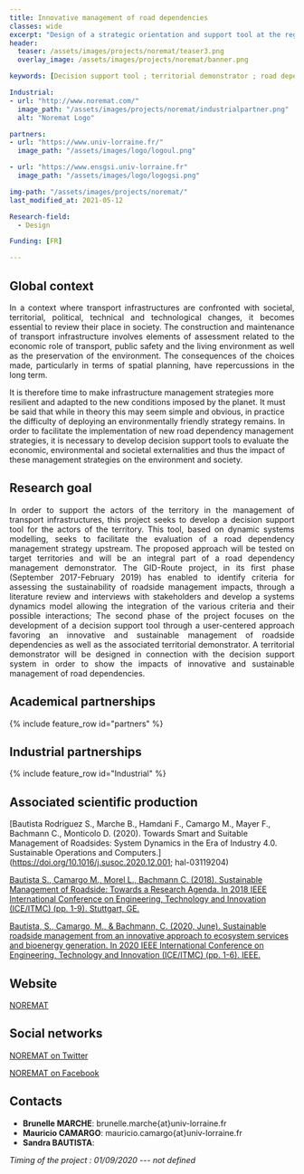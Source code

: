 ```yaml
---
title: Innovative management of road dependencies
classes: wide
excerpt: "Design of a strategic orientation and support tool at the regional level for the rational management of roadsides"
header:
  teaser: /assets/images/projects/noremat/teaser3.png
  overlay_image: /assets/images/projects/noremat/banner.png

keywords: [Decision support tool ; territorial demonstrator ; road dependencies]

Industrial:
- url: "http://www.noremat.com/"
  image_path: "/assets/images/projects/noremat/industrialpartner.png"
  alt: "Noremat Logo"

partners:
- url: "https://www.univ-lorraine.fr/"
  image_path: "/assets/images/logo/logoul.png"

- url: "https://www.ensgsi.univ-lorraine.fr"
  image_path: "/assets/images/logo/logogsi.png"

img-path: "/assets/images/projects/noremat/"  
last_modified_at: 2021-05-12  

Research-field:
  - Design

Funding: [FR]

---
```


## Global context

<p style="text-align:justify;">In a context where transport infrastructures are confronted with societal, territorial, political, technical and technological changes, it becomes essential to review their place in society. The construction and maintenance of transport infrastructure involves elements of assessment related to the economic role of transport, public safety and the living environment as well as the preservation of the environment. The consequences of the choices made, particularly in terms of spatial planning, have repercussions in the long term.   

It is therefore time to make infrastructure management strategies more resilient and adapted to the new conditions imposed by the planet. It must be said that while in theory this may seem simple and obvious, in practice the difficulty of deploying an environmentally friendly strategy remains. In order to facilitate the implementation of new road dependency management strategies, it is necessary to develop decision support tools to evaluate the economic, environmental and societal externalities and thus the impact of these management strategies on the environment and society.</p>



## Research goal

<p style="text-align:justify;">In order to support the actors of the territory in the management of transport infrastructures, this project seeks to develop a decision support tool for the actors of the territory. This tool, based on dynamic systems modelling, seeks to facilitate the evaluation of a road dependency management strategy upstream. The proposed approach will be tested on target territories and will be an integral part of a road dependency management demonstrator.
The GID-Route project, in its first phase (September 2017-February 2019) has enabled to identify criteria for assessing the sustainability of roadside management impacts, through a literature review and interviews with stakeholders and develop a systems dynamics model allowing the integration of the various criteria and their possible interactions;
The second phase of the project focuses on the development of a decision support tool through a user-centered approach favoring an innovative and sustainable management of roadside dependencies as well as the associated territorial demonstrator. A territorial demonstrator will be designed in connection with the decision support system in order to show the impacts of innovative and sustainable management of road dependencies.</p>



## Academical partnerships

{% include feature_row id="partners" %}


## Industrial partnerships

{% include feature_row id="Industrial" %}


## Associated scientific production

[Bautista Rodriguez S., Marche B., Hamdani F., Camargo M., Mayer F., Bachmann C., Monticolo D.  (2020). Towards Smart and Suitable Management of Roadsides: System Dynamics in the Era of Industry 4.0. Sustainable Operations and Computers.](https://doi.org/10.1016/j.susoc.2020.12.001; hal-03119204) 
 
[Bautista S., Camargo M., Morel L., Bachmann C. (2018). Sustainable Management of Roadside: Towards a Research Agenda. In 2018 IEEE International Conference on Engineering, Technology and Innovation (ICE/ITMC) (pp. 1-9). Stuttgart, GE.](https://doi.org/10.1109/ICE.2018.8436326)  

[Bautista, S., Camargo, M., & Bachmann, C. (2020, June). Sustainable roadside management from an innovative approach to ecosystem services and bioenergy generation. In 2020 IEEE International Conference on Engineering, Technology and Innovation (ICE/ITMC) (pp. 1-6). IEEE.](https://www.researchgate.net/publication/345085926_Sustainable_roadside_management_from_an_innovative_approach_to_ecosystem_services_and_bioenergy_generation)

## Website

<i class="fas fa-link"></i> [NOREMAT](https://www.noremat.fr)  


##  Social networks

<i class="fab fa-twitter-square"></i> [NOREMAT on Twitter](https://twitter.com/noremat_?lang=fr)  

<i class="fab fa-linkedin"></i> [NOREMAT on Facebook](https://fr-fr.facebook.com/noremat)




## Contacts  

* **Brunelle MARCHE**: brunelle.marche{at}univ-lorraine.fr
* **Mauricio CAMARGO**: mauricio.camargo{at}univ-lorraine.fr
* **Sandra BAUTISTA**: 



 *Timing of the project : 01/09/2020 --- not defined*